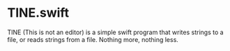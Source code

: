 # TINE.swift
TINE (This is not an editor) is a simple swift program that writes strings to a file, or reads strings from a file. Nothing more, nothing less.
